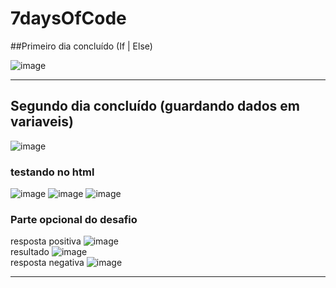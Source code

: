 # 7daysOfCode

##Primeiro dia concluído (If | Else)

![image](https://user-images.githubusercontent.com/101940943/160304082-dd110afb-79db-496c-ab4a-d1b3bbd22c8a.png)

------------------------------------------
## Segundo dia concluído (guardando dados em variaveis)

![image](https://user-images.githubusercontent.com/101940943/160433832-398af373-924d-42d4-bcbd-2cc72c7b0c8f.png)

### testando no html

![image](https://user-images.githubusercontent.com/101940943/160434636-d39ee52c-5dc2-4072-ae3c-8f128ac10d9f.png)
![image](https://user-images.githubusercontent.com/101940943/160434730-342c1a68-e44f-4a64-8327-63421f74bb79.png)
![image](https://user-images.githubusercontent.com/101940943/160434842-2263c59a-8dbc-479e-ae15-5bbfd4aa1614.png)

### Parte opcional do desafio
resposta positiva
![image](https://user-images.githubusercontent.com/101940943/160435241-86b6e27a-9975-49cf-8486-60057ff19ae5.png)
</br>
resultado 
![image](https://user-images.githubusercontent.com/101940943/160435360-b5f089c1-64c4-40e7-b25b-51dd9b842bb8.png)
</br>
resposta negativa
![image](https://user-images.githubusercontent.com/101940943/160435611-6df05b3d-c6c7-419f-838b-93553c6ea072.png)

------------------------------------------
